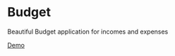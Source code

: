 # Budget
Beautiful Budget application for incomes and expenses

[Demo](https://simplebudget.netlify.app/)
